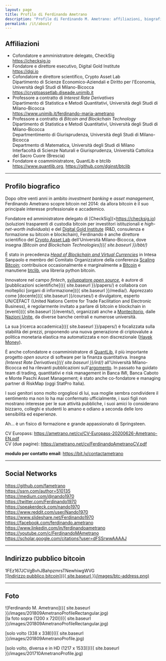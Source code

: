 ```yaml
---
layout: page
title: Profilo di Ferdinando Ametrano
description: "Profile di Ferdinando M. Ametrano: affiliazioni, biografia, social networks, foto, indirizzo pubblico bitcoin"
permalink: /it/about/
---
```


## Affiliazioni

* Cofondatore e amministratore delegato, CheckSig  
  <https://checksig.io>
* Fondatore e direttore esecutivo, Digital Gold Institute  
  <https://dgi.io>
* Cofondatore e direttore scientifico, Crypto Asset Lab  
  Dipartimento di Scienze Economico-Aziendali e Diritto per l'Economia, Università degli Studi di Milano-Bicocca  
  <https://cryptoassetlab.diseade.unimib.it>
* Professore a contratto di *Interest Rate Derivatives*  
  Dipartimento di Statistica e Metodi Quantitativi, Università degli Studi di Milano-Bicocca  
  <https://www.unimib.it/ferdinando-maria-ametrano>
* Professore a contratto di *Bitcoin and Blockchain Technology*  
  Dipartimento di Statistica e Metodi Quantitativi, Università degli Studi di Milano-Bicocca  
  Departmentimento di Giurisprudenza, Università degli Studi di Milano-Bicocca  
  Departmento di Matematica, Università degli Studi di Milano  
  Interfacoltà di Scienze Naturali e Giurisprudenza, Università Cattolica del Sacro Cuore (Brescia)  
* Fondatore e coamministratore, QuantLib e btclib  
  <https://www.quantlib.org>, <https://github.com/dginst/btclib>

---

## Profilo biografico

Dopo oltre venti anni in ambito
_investment banking_ e _asset management_,
Ferdinando Ametrano scopre bitcoin nel 2014:
da allora bitcoin è il suo principale interesse
professionale e accademico.

Fondatore ed amministratore delegato di
[CheckSig](<https://checksig.io)
(soluzioni trasparenti di custodia bitcoin
per investitori istituzionali e _high-net-worth individuals_)
e del [Digital Gold Institute](https://dgi.io)
(R&D, consulenza e formazione su bitcoin e blockchain),
Ferdinando è anche
direttore scientifico
del [Crypto Asset Lab](https://cryptoassetlab.diseade.unimib.it)
dell'Università Milano-Bicocca, dove insegna
*[Bitcoin and Blockchain Technologies]({{ site.baseurl }}/bbt/)*

È stato in precedenza
*[Head of Blockchain and Virtual Currencies](https://www.finextra.com/videoarticle/1241/blockchain-needs-a-native-digital-asset)*
in Intesa Sanpaolo e
membro del Comitato Organizzatore della conferenza
[Scaling Bitcoin](https://scalingbitcoin.org/);
contribuisce occasionalmente e marginalmente a
[Bitcoin](https://github.com/pulls?q=author%3Afametrano+user%3Abitcoin-core+user%3Abitcoin)
e manutiene
[btclib](https://github.com/dginst/btclib), una libreria python bitcoin.

Innovatore nel campo *fintech*,
[sviluppatore *open source*](https://github.com/fametrano),
è autore di [pubblicazioni scientifiche]({{ site.baseurl }}/papers/) e collabora con molteplici [organi di informazione]({{ site.baseurl }}/media/). Apprezzato come [docente]({{ site.baseurl }}/courses/) e divulgatore,
esperto UN/CEFACT (United Nations Centre for Trade Facilitation and Electronic Business),
è regolarmente invitato a parlare di bitcoin e blockchain in [eventi]({{ site.baseurl }}/events/), organizzati anche a [Montecitorio](https://youtube.com/watch?v=vLM3FUuCFLY&list=PLrVvuryXHYTdKXzpIx7aYAzqAiRpaebWp&index=2), dalle [Nazioni Unite](https://youtube.com/watch?v=VbwUwioZ9F0&t=330s&index=10&list=PLrVvuryXHYTezxoQBL7Lw3svQEVd2uTzZ), da diverse banche centrali e numerose università.

La sua [ricerca accademica]({{ site.baseurl }}/papers/) è focalizzata sulla stabilità dei prezzi, proponendo una nuova generazione di criptovalute a politica monetaria elastica ma automatizzata e non discrezionale ([Hayek Money](https://ssrn.com/abstract=2425270)).

È anche cofondatore e coamministratore di [QuantLib](https://www.quantlib.org), il più importante progetto *open source* di software per la finanza quantitativa. Insegna *[Interest Rate Derivatives]({{ site.baseurl }}/ird/)* all'Università Milano-Bicocca ed ha rilevanti pubblicazioni sull'[argomento](https://ssrn.com/author=510135). In passato ha guidato team di trading, quantitativi e risk management in Banca IMI, Banca Caboto e Monte Paschi Asset Management; è stato anche co-fondatore e managing partner di RiskMap (oggi StatPro Italia).

I suoi genitori sono molto orgogliosi di lui,
sua moglie sembra condividere il sentimento
ma non lo ha mai confermato ufficialmente,
i suoi figli non mostrano interesse per le sue attività pubbliche,
i suoi amici lo considerano bizzarro,
colleghi e studenti lo amano e odiano a seconda
delle loro sensibilità ed esperienze.

Ah... è un fisico di formazione e grande appassionato di Springsteen.

CV Europass: <https://ametrano.net/cv/CV-Europass-20200626-Ametrano-EN.pdf>  
CV (due pagine): <https://ametrano.net/cv/FerdinandoAmetranoCV.pdf>

**modulo per contatto email**: <https://bit.ly/contactametrano>

---

## Social Networks

<https://github.com/fametrano>  
<https://ssrn.com/author=510135>  
<https://medium.com/@nando1970>  
<https://twitter.com/Ferdinando1970>  
<https://speakerdeck.com/nando1970>  
<https://www.reddit.com/user/Nando1970>  
<https://www.slideshare.net/Ferdinando1970>  
<https://facebook.com/ferdinando.ametrano>  
<https://www.linkedin.com/in/ferdinandoametrano>  
<https://youtube.com/c/FerdinandoMAmetrano>  
<https://scholar.google.com/citations?user=dFSSrwwAAAAJ>

---

## Indirizzo pubblico bitcoin

1FEz167JCVgBvhJBahpzmrsTNewhiwgWVG  
[![Indirizzo pubblico bitcoin]({{ site.baseurl }}/images/btc-address.png)](bitcoin:1FEz167JCVgBvhJBahpzmrsTNewhiwgWVG)

---

## Foto

![Ferdinando M. Ametrano]({{ site.baseurl }}/images/201809AmetranoProfileRectangular.jpg)  
[la foto sopra (1200 x 720)]({{ site.baseurl }}/images/201809AmetranoProfileRectangular.jpg)

[solo volto (338 x 338)]({{ site.baseurl }}/images/201809AmetranoProfile.jpg)

[solo volto, diversa e in HD (1217 x 1533)]({{ site.baseurl }}/images/201710AmetranoProfile.jpg)
